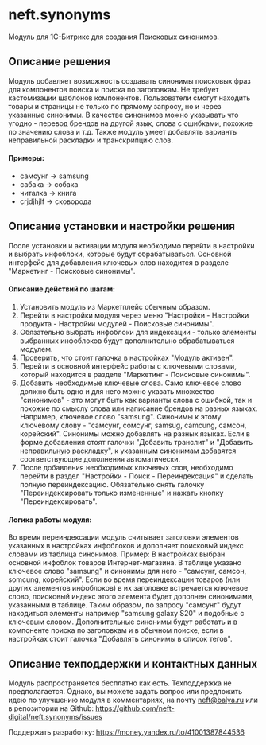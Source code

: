 # neft.synonyms
Модуль для 1С-Битрикс для создания Поисковых синонимов.

## Описание решения
Модуль добавляет возможность создавать синонимы поисковых фраз для компонентов поиска и поиска по заголовкам. Не требует кастомизации шаблонов компонентов.
Пользователи смогут находить товары и страницы не только по прямому запросу, но и через указанные синонимы.
В качестве синонимов можно указывать что угодно - перевод брендов на другой язык, слова с ошибками, похожие по значению слова и т.д.
Также модуль умеет добавлять варианты неправильной раскладки и транскрипцию слов.

#### Примеры:
- самсунг -> samsung
- сабака -> собака
- читалка -> книга
- crjdjhjlf -> сковорода

## Описание установки и настройки решения
После установки и активации модуля необходимо перейти в настройки и выбрать инфоблоки, которые будут обрабатываться.
Основной интерфейс для добавления ключевых слов находится в разделе "Маркетинг - Поисковые синонимы".

#### Описание действий по шагам:
1) Установить модуль из Маркетплейс обычным образом.
2) Перейти в настройки модуля через меню "Настройки - Настройки продукта - Настройки модулей - Поисковые синонимы".
3) Обязательно выбрать инфоблоки для индексации - только элементы выбранных инфоблоков будут дополнительно обрабатываться модулем.
4) Проверить, что стоит галочка в настройках "Модуль активен".
5) Перейти в основной интерфейс работы с ключевыми словами, который находится в разделе "Маркетинг - Поисковые синонимы".
6) Добавить необходимые ключевые слова. Само ключевое слово должно быть одно и для него можно указать множество "синонимов" - это могут быть как варианты слова с ошибкой, так и похожие по смыслу слова или написание брендов на разных языках.
Например, ключевое слово "samsung". Синонимы к этому ключевому слову - "самсунг, сомсунг, samsug, camcung, самсон, корейский".
Синонимы можно добавлять на разных языках.
Если в форме добавления стоят галочки "Добавить транслит" и "Добавить неправильную раскладку", к указанным синонимам добавятся соответствующие дополнения автоматически.
7) После добавления необходимых ключевых слов, необходимо перейти в раздел "Настройки - Поиск - Переиндексация" и сделать полную переиндексацию. Обязательно снять галочку "Переиндексировать только измененные" и нажать кнопку "Переиндексировать".

#### Логика работы модуля:
Во время переиндексации модуль считывает заголовки элементов указанных в настройках инфоблоков и дополняет поисковый индекс словами из таблица синонимов.
Пример: В настройках выбран основной инфоблок товаров Интернет-магазина. В таблице указано ключевое слово "samsung" и синонимы для него - "самсунг, самсон, somcung, корейский". Если во время переиндексации товаров (или других элементов инфоблоков) в их заголовке встречается ключевое слово, поисковый индекс этого элемента будет дополнен синонимами, указанными в таблице. Таким образом, по запросу "самсунг" будут находиться элементы например "samsung galaxy S20" и подобные с ключевым словом.
Дополнительные синонимы будут работать и в компоненте поиска по заголовкам и в обычном поиске, если в настройках стоит галочка "Добавлять синонимы в список тегов".

## Описание техподдержки и контактных данных
Модуль распространяется бесплатно как есть. Техподдержка не предполагается.
Однако, вы можете задать вопрос или предложить идею по улучшению модуля в комментариях, на почту neft@balya.ru или в репозитории на Github: https://github.com/neft-digital/neft.synonyms/issues

Поддержать разработку:
https://money.yandex.ru/to/41001387844536
